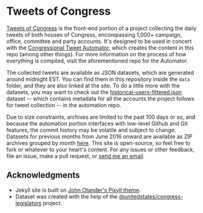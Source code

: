 # Tweets of Congress

[Tweets of Congress](http://alexlitel.github.io/congresstweets) is the front-end portion of a project collecting the daily tweets of both houses of Congress, encompassing 1,000+ campaign, office, committee and party accounts. It's designed to be used in concert with the [Congressional Tweet Automator](https://github.com/alexlitel/congresstweets-automator), which creates the content in this repo (among other things). For more information on the process of how everything is compiled, visit the aforementioned repo for the Automator.

The collected tweets are available as JSON datasets, which are generated around midnight EST. You can find them in this repository inside the `data` folder, and they are also linked at the site. To do a little more with the datasets, you may want to check out the [historical-users-filtered.json](https://github.com/alexlitel/congresstweets-automator/blob/master/data/historical-users-filtered.json) dataset -- which contains metadata for all the accounts the project follows for tweet collection -- in the automation repo.

Due to size constraints, archives are limited to the past 100 days or so, and because the automation portion interfaces with low-level Github and Git features, the commit history may be volatile and subject to change. Datasets for previous months from June 2016 onward are available as ZIP archives grouped by month [here](https://archive.org/details/tweetsofcongress). This site is open-source, so feel free to fork or whatever to your heart's content. For any issues or other feedback, file an issue, make a pull request, or [send me an email](mailto:alexlitelATgmailDOTcom).


## Acknowledgments

* Jekyll site is built on [John Otander's Pixyll theme](https://github.com/johnotander/pixyll).
* Dataset was created with the help of the [@unitedstates/congress-legislators](https://github.com/unitedstates/congress-legislators) project.
